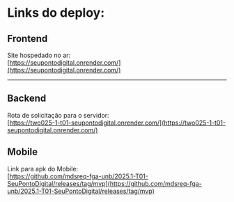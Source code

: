 # **Links do deploy:**
## Frontend
Site hospedado no ar:<br>
[https://seupontodigital.onrender.com/](https://seupontodigital.onrender.com/)

---

## Backend

Rota de solicitação para o servidor:<br>
[https://two025-1-t01-seupontodigital.onrender.com/](https://two025-1-t01-seupontodigital.onrender.com/)


## Mobile

Link para apk do Mobile:<br>
[https://github.com/mdsreq-fga-unb/2025.1-T01-SeuPontoDigital/releases/tag/mvp](https://github.com/mdsreq-fga-unb/2025.1-T01-SeuPontoDigital/releases/tag/mvp)
